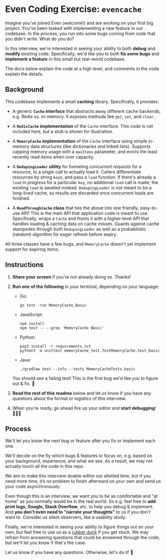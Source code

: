 # Even Coding Exercise: `evencache`

Imagine you've joined Even (welcome!) and are working on your first big project.
You've been tasked with implementing a new feature in our codebase.
In the process, you run into some bugs coming from code that you didn't write.
What do you do?

In this interview, we're interested in seeing your ability to both
**debug** and **modify** existing code.
Specifically, we'd like you to both **fix some bugs** and **implement a feature**
in this small but real-world codebase.

The docs below explain the code at a high level, and comments in the code explain the details.

## Background

This codebase implements a small **caching** library. Specifically, it provides:

- A generic **`Cache` interface** that abstracts away different cache backends,
  e.g. Redis vs. in-memory. It exposes methods like `get`, `set`, and `clear`.

- A **`RedisCache` implementation** of the `Cache` interface.
  This code is not included here, but a stub is shown for illustration.

- A **`MemoryCache` implementation** of the `Cache` interface using simple
  in-memory data structures (like dictionaries and linked lists).
  Supports capping memory usage with a `maxItems` parameter,
  and evicts the least recently read items when over capacity.

- A **`DedupingLoader` utility** for funneling _concurrent requests_ for a
  resource, to a _single call_ to actually load it.
  Callers differentiate resources by string `key`s, and pass a `load` function.
  If there's already a `load` in progress for a particular `key`,
  no additional `load` call is made; the existing `load` is awaited instead.
  `DedupingLoader` is _not_ meant to be a long-lived cache, so results are
  discarded once concurrent loads are finished.

- A **`ReadThroughCache` class** that ties the above into one friendly, easy-to-use API!
  This is the main API that application code is meant to use.
  Specifically, wraps a `Cache` and fronts it with a higher-level API that handles
  loading & caching data on cache misses.
  Guards against cache stampedes through both `DedupingLoader` as well as a
  probabilistic (random) algorithm for eager refresh before expiry.

All three classes have a few bugs, and `MemoryCache` doesn't yet implement support for expiring items.

## Instructions

1.  **Share your screen** if you're not already doing so. Thanks!

1.  **Run _one_ of the following** in your terminal, depending on your language:

    - Go:

      ```
      go test -run MemoryCache_Basic
      ```

    - JavaScript:

      ```
      npm install
      npm test -- --grep 'MemoryCache Basic'
      ```

    - Python:

      ```
      pip3 install -r requirements.txt
      python3 -m unittest memoryCache_test.TestMemoryCache.test_basic
      ```

    - Java:

      ```
      ./gradlew test --info --tests MemoryCacheTests.basic
      ```

    You should see a failing test!
    This is the first bug we'd like you to figure out & fix. 🐞

1.  **Read the rest of this readme** below and let us know if you have any questions
    about the format or logistics of this interview.

1.  When you're ready, go ahead fire up your editor and **start debugging**! 👩🏽‍💻

## Process

We'll let you know the next bug or feature after you fix or implement each one.

We'll decide on the fly which bugs & features to focus on,
e.g. based on your background, experience, and what we see.
As a result, we may not actually touch all the code in this repo.

We aim to make this interview doable within our allotted time, but if you need more time,
it’s no problem to finish afterward on your own and send us your code asynchronously.

Even though this is an interview, we want you to be as comfortable and "at home"
as you normally would be in the real world.
So e.g. feel free to **add print logs, Google, Stack Overflow**, etc.
to help you debug & implement.
And **you don't even need to "narrate your thoughts"** to us if you don't want to.
Consider us silent observers, like a usability study.

Finally, we're interested in seeing your ability to figure things out on your own,
but feel free to use us as a [rubber duck](https://en.wikipedia.org/wiki/Rubber_duck_debugging)
if you get stuck.
We may refrain from answering questions that could be answered through the code,
but we'll let you know if that's the case.

Let us know if you have any questions. Otherwise, let's do it! 🚀
